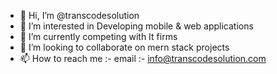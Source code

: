 - 👋 Hi, I’m @transcodesolution
- 👀 I’m interested in Developing mobile & web applications
- 🌱 I’m currently competing with It firms
- 💞️ I’m looking to collaborate on mern stack projects
- 📫 How to reach me :- email :- info@transcodesolution.com

<!---
transcodesolution/transcodesolution is a ✨ special ✨ repository because its `README.md` (this file) appears on your GitHub profile.
You can click the Preview link to take a look at your changes.
--->
